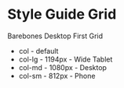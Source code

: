 # Style Guide Grid

Barebones Desktop First Grid

- col - default
- col-lg - 1194px - Wide Tablet
- col-md - 1080px - Desktop
- col-sm - 812px - Phone
